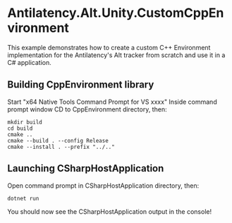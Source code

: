 # Antilatency.Alt.Unity.CustomCppEnvironment
This example demonstrates how to create a custom C++ Environment implementation for the Antilatency's Alt tracker from scratch and use it in a C# application.

## Building CppEnvironment library
Start "x64 Native Tools Command Prompt for VS xxxx"
Inside command prompt window CD to CppEnvironment directory, then:

```
mkdir build
cd build
cmake ..
cmake --build . --config Release
cmake --install . --prefix "../.."
```

## Launching CSharpHostApplication
Open command prompt in CSharpHostApplication directory, then:

```
dotnet run
```
You should now see the CSharpHostApplication output in the console!
